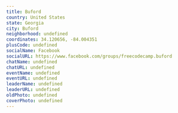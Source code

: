 ```yaml
---
title: Buford
country: United States
state: Georgia
city: Buford
neighborhood: undefined
coordinates: 34.120656, -84.004351
plusCode: undefined
socialName: Facebook
socialURL: https://www.facebook.com/groups/freecodecamp.buford
chatName: undefined
chatURL: undefined
eventName: undefined
eventURL: undefined
leaderName: undefined
leaderURL: undefined
oldPhoto: undefined
coverPhoto: undefined
---
```

